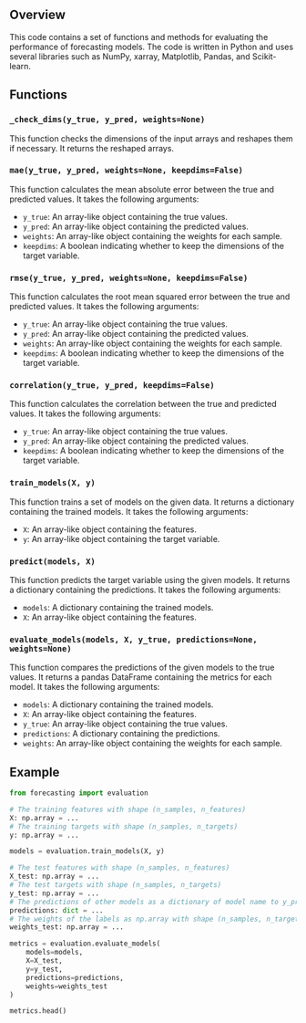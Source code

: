 ## Overview

This code contains a set of functions and methods for evaluating the performance of forecasting models. The code is written in Python and uses several libraries such as NumPy, xarray, Matplotlib, Pandas, and Scikit-learn.

## Functions

### `_check_dims(y_true, y_pred, weights=None)`

This function checks the dimensions of the input arrays and reshapes them if necessary. It returns the reshaped arrays.

### `mae(y_true, y_pred, weights=None, keepdims=False)`

This function calculates the mean absolute error between the true and predicted values. It takes the following arguments:

- `y_true`: An array-like object containing the true values.
- `y_pred`: An array-like object containing the predicted values.
- `weights`: An array-like object containing the weights for each sample.
- `keepdims`: A boolean indicating whether to keep the dimensions of the target variable.

### `rmse(y_true, y_pred, weights=None, keepdims=False)`

This function calculates the root mean squared error between the true and predicted values. It takes the following arguments:

- `y_true`: An array-like object containing the true values.
- `y_pred`: An array-like object containing the predicted values.
- `weights`: An array-like object containing the weights for each sample.
- `keepdims`: A boolean indicating whether to keep the dimensions of the target variable.

### `correlation(y_true, y_pred, keepdims=False)`

This function calculates the correlation between the true and predicted values. It takes the following arguments:

- `y_true`: An array-like object containing the true values.
- `y_pred`: An array-like object containing the predicted values.
- `keepdims`: A boolean indicating whether to keep the dimensions of the target variable.

### `train_models(X, y)`

This function trains a set of models on the given data. It returns a dictionary containing the trained models. It takes the following arguments:

- `X`: An array-like object containing the features.
- `y`: An array-like object containing the target variable.

### `predict(models, X)`

This function predicts the target variable using the given models. It returns a dictionary containing the predictions. It takes the following arguments:

- `models`: A dictionary containing the trained models.
- `X`: An array-like object containing the features.

### `evaluate_models(models, X, y_true, predictions=None, weights=None)`

This function compares the predictions of the given models to the true values. It returns a pandas DataFrame containing the metrics for each model. It takes the following arguments:

- `models`: A dictionary containing the trained models.
- `X`: An array-like object containing the features.
- `y_true`: An array-like object containing the true values.
- `predictions`: A dictionary containing the predictions.
- `weights`: An array-like object containing the weights for each sample.

## Example

```python
from forecasting import evaluation

# The training features with shape (n_samples, n_features)
X: np.array = ...
# The training targets with shape (n_samples, n_targets)
y: np.array = ...

models = evaluation.train_models(X, y)

# The test features with shape (n_samples, n_features)
X_test: np.array = ...
# The test targets with shape (n_samples, n_targets)
y_test: np.array = ...
# The predictions of other models as a dictionary of model name to y_pred with shape (n_samples, n_targets)
predictions: dict = ...
# The weights of the labels as np.array with shape (n_samples, n_targets)
weights_test: np.array = ...

metrics = evaluation.evaluate_models(
    models=models,
    X=X_test,
    y=y_test,
    predictions=predictions,
    weights=weights_test
)

metrics.head()
```